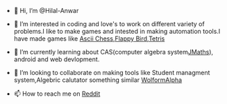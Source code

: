 - 👋 Hi, I’m @Hilal-Anwar

- 👀 I’m interested in coding and love's to work on different variety of problems.I like to make games and intested in making automation tools.I have made games like
  [Ascii Chess](https://github.com/Hilal-Anwar/AsciiChess),[Flappy Bird](https://github.com/Hilal-Anwar/FlappyBird),[Tetris](https://github.com/Hilal-Anwar/Tetris)

- 🌱 I’m currently learning about CAS(computer algebra system[JMaths](https://github.com/Hilal-Anwar/JMaths)), android and web devlopment.

- 💞️ I’m looking to collaborate on making tools like Student managment system,Algebric calutator something similar [WolformAlpha](https://www.wolframalpha.com)

- 📫 How to reach me on [Reddit](https://www.reddit.com/user/CodeBoy142857/)

<!---
Hilal-Anwar/Hilal-Anwar is a ✨ special ✨ repository because its `README.md` (this file) appears on your GitHub profile.
You can click the Preview link to take a look at your changes.
--->
